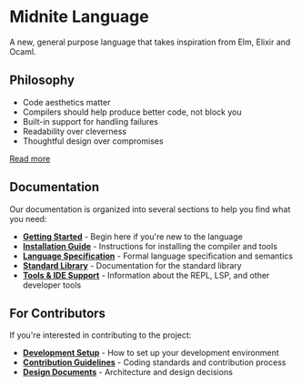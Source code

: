 # Midnite Language 

A new, general purpose language that takes inspiration from Elm, Elixir and Ocaml.

## Philosophy

- Code aesthetics matter
- Compilers should help produce better code, not block you
- Built-in support for handling failures
- Readability over cleverness
- Thoughtful design over compromises

[Read more](docs/design/compiler.md)

## Documentation

Our documentation is organized into several sections to help you find what you need:

- **[Getting Started](docs/guides/getting_started.md)** - Begin here if you're new to the language
- **[Installation Guide](docs/guides/installation.md)** - Instructions for installing the compiler and tools
- **[Language Specification](docs/spec/)** - Formal language specification and semantics
- **[Standard Library](docs/design/stdlib.md)** - Documentation for the standard library
- **[Tools & IDE Support](docs/guides/tooling.md)** - Information about the REPL, LSP, and other developer tools

## For Contributors

If you're interested in contributing to the project:

- **[Development Setup](docs/contributing/development.md)** - How to set up your development environment
- **[Contribution Guidelines](docs/contributing/)** - Coding standards and contribution process
- **[Design Documents](docs/design/)** - Architecture and design decisions
